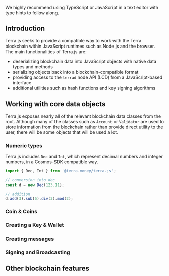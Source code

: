 We highly recommend using TypeScript or JavaScript in a text editor with type hints to follow along.

## Introduction

Terra.js seeks to provide a compatible way to work with the Terra blockchain within JavaScript runtimes such as Node.js and the browser. The main functionalities of Terra.js are:

- deserializing blockchain data into JavaScript objects with native data types and methods
- serializing objects back into a blockchain-compatible format
- providing access to the `terrad` node API (LCD) from a JavaScript-based interface
- additional utilities such as hash functions and key signing algorithms

## Working with core data objects

Terra.js exposes nearly all of the relevant blockchain data classes from the root. Although many of the classes such as `Account` or `Validator` are used to store information from the blockchain rather than provide direct utility to the user, there will be some objects that will be used a lot.

### Numeric types

Terra.js includes `Dec` and `Int`, which represent decimal numbers and integer numbers, in a Cosmos-SDK compatible way.

```ts
import { Dec, Int } from '@terra-money/terra.js';

// conversion into dec
const d = new Dec(123.11);

// addition
d.add(3).sub(5).div(3).mod(2);
```

### Coin & Coins

### Creating a Key & Wallet

### Creating messages

### Signing and Broadcasting

## Other blockchain features